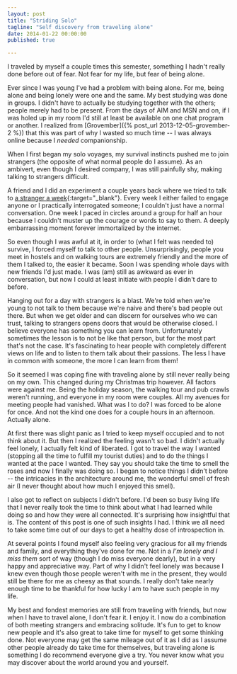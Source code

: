 ```yaml
---
layout: post
title: "Striding Solo"
tagline: "Self discovery from traveling alone"
date: 2014-01-22 00:00:00
published: true

---
```


I traveled by myself a couple times this semester, something I hadn't really 
done before out of fear. Not fear for my life, but fear of being alone. 

Ever since I was young I've had a problem with being alone. For me, being alone 
and being lonely were one and the same. My best studying was done in groups. I 
didn't have to actually be studying together with the others; people merely had 
to be present. From the days of AIM and MSN and on, if I was holed up in my room 
I'd still at least be available on one chat program or another. I realized from 
[Grovember]({% post_url 2013-12-05-grovember-2 %}) that this was part of why I 
wasted so much time -- I was always online because I _needed_ companionship.

When I first began my solo voyages, my survival instincts pushed me to join 
strangers (the opposite of what normal people do I assume). As an ambivert, even 
though I desired company, I was still painfully shy, making talking to strangers 
difficult.

A friend and I did an experiment a couple years back where we tried to talk to 
[a stranger a 
week](http://astrangeraweek.wordpress.com/2011/01/20/hello-world/){:target="_blank"}. 
Every week I either failed to engage anyone or I practically interrogated 
someone; I couldn't just have a normal conversation. One week I paced in circles 
around a group for half an hour because I couldn't muster up the courage or 
words to say to them. A deeply embarrassing moment forever immortalized by the 
internet.

So even though I was awful at it, in order to (what I felt was needed to) 
survive, I forced myself to talk to other people. Unsurprisingly, people you 
meet in hostels and on walking tours are extremely friendly and the more of them 
I talked to, the easier it became. Soon I was spending whole days with new 
friends I'd just made. I was (am) still as awkward as ever in conversation, but 
now I could at least initiate with people I didn't dare to before.

Hanging out for a day with strangers is a blast. We're told when we're young to 
not talk to them because we're naive and there's bad people out there. But when 
we get older and can discern for ourselves who we can trust, talking to 
strangers opens doors that would be otherwise closed. I believe everyone has 
something you can learn from. Unfortunately sometimes the lesson is to not be 
like that person, but for the most part that's not the case. It's fascinating to 
hear people with completely different views on life and to listen to them talk 
about their passions. The less I have in common with someone, the more I can 
learn from them!

So it seemed I was coping fine with traveling alone by still never really being 
on my own. This changed during my Christmas trip however. All factors were 
against me. Being the holiday season, the walking tour and pub crawls weren't 
running, and everyone in my room were couples. All my avenues for meeting people 
had vanished. What was I to do? I was forced to be alone for once.  And not the 
kind one does for a couple hours in an afternoon. Actually alone.

At first there was slight panic as I tried to keep myself occupied and to not 
think about it. But then I realized the feeling wasn't so bad. I didn't actually 
feel lonely, I actually felt kind of liberated. I got to travel the way I wanted 
(stopping all the time to fulfill my tourist duties) and to do the things I 
wanted at the pace I wanted. They say you should take the time to smell the 
roses and now I finally was doing so. I began to notice things I didn't before 
-- the intricacies in the architecture around me, the wonderful smell of fresh 
air (I never thought about how much I enjoyed this smell).

I also got to reflect on subjects I didn't before. I'd been so busy living life 
that I never really took the time to think about what I had learned while doing 
so and how they were all connected. It's surprising how insightful that is.  The 
content of this post is one of such insights I had. I think we all need to take 
some time out of our days to get a healthy dose of introspection in.

At several points I found myself also feeling very gracious for all my friends 
and family, and everything they've done for me. Not in a _I'm lonely and I miss 
them_ sort of way (though I do miss everyone dearly), but in a very happy and 
appreciative way. Part of why I didn't feel lonely was because I knew even 
though those people weren't with me in the present, they would still be there 
for me as cheesy as that sounds. I really don't take nearly enough time to be 
  thankful for how lucky I am to have such people in my life.

My best and fondest memories are still from traveling with friends, but now when 
I have to travel alone, I don't fear it. I enjoy it. I now do a combination of 
both meeting strangers and embracing solitude. It's fun to get to know new 
people and it's also great to take time for myself to get some thinking done. 
Not everyone may get the same mileage out of it as I did as I assume other 
people already do take time for themselves, but traveling alone is something I 
do recommend everyone give a try. You never know what you may discover about the 
  world around you and yourself.
